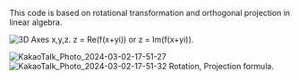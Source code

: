This code is based on rotational transformation and orthogonal projection in linear algebra.

![3D](https://github.com/HwiRyu/SFML_3D_Graph_for_complex_space_visualize/assets/123755711/9743e555-0248-4cc8-bc7c-419746c399fd)
Axes x,y,z.
z = Re(f(x+yi))
or
z = Im(f(x+yi)).


![KakaoTalk_Photo_2024-03-02-17-51-27](https://github.com/HwiRyu/SFML_3D_Graph_for_complex_space_visualize/assets/123755711/19beeccf-8ccd-4daf-af8c-c4656c41f11a)
![KakaoTalk_Photo_2024-03-02-17-51-32](https://github.com/HwiRyu/SFML_3D_Graph_for_complex_space_visualize/assets/123755711/0ae04e82-faef-4a64-b435-2190b78569ca)
Rotation, Projection formula.
